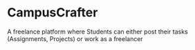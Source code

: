 # CampusCrafter
A freelance platform where Students can either post their tasks (Assignments, Projects) or work as a freelancer
